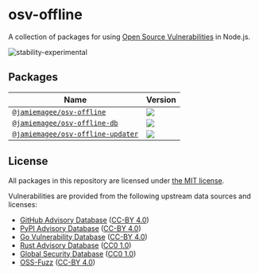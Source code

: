 # osv-offline

A collection of packages for using [Open Source Vulnerabilities](https://osv.dev/) in Node.js.

![stability-experimental](https://img.shields.io/badge/stability-experimental-orange.svg?style=for-the-badge)

## Packages

| Name                                                                | Version                                                                                                                                              |
| ------------------------------------------------------------------- | ---------------------------------------------------------------------------------------------------------------------------------------------------- |
| [`@jamiemagee/osv-offline`](./packages/osv-offline)                 | [![](https://img.shields.io/npm/v/@jamiemagee/osv-offline?style=for-the-badge)](https://www.npmjs.com/package/@jamiemagee/osv-offline)               |
| [`@jamiemagee/osv-offline-db`](./packages/osv-offline-db)           | [![](https://img.shields.io/npm/v/@jamiemagee/osv-offline-db?style=for-the-badge)](https://www.npmjs.com/package/@jamiemagee/osv-offline-db)         |
| [`@jamiemagee/osv-offline-updater`](./packages/osv-offline-updater) | [![](https://img.shields.io/github/v/release/jamiemagee/osv-offline?style=for-the-badge)](https://github.com/jamiemagee/osv-offline/releases/latest) |

## License

All packages in this repository are licensed under [the MIT license](https://opensource.org/licenses/MIT).

Vulnerabilities are provided from the following upstream data sources and licenses:

- [GitHub Advisory Database](https://github.com/github/advisory-database) ([CC-BY 4.0](https://github.com/github/advisory-database/blob/main/LICENSE.md))
- [PyPI Advisory Database](https://github.com/pypa/advisory-database) ([CC-BY 4.0](https://github.com/pypa/advisory-database/blob/main/LICENSE))
- [Go Vulnerability Database](https://github.com/golang/vulndb) ([CC-BY 4.0](https://github.com/golang/vulndb#license))
- [Rust Advisory Database](https://github.com/RustSec/advisory-db) ([CC0 1.0](https://github.com/rustsec/advisory-db/blob/main/LICENSE.txt))
- [Global Security Database](https://github.com/cloudsecurityalliance/gsd-database) ([CC0 1.0](https://github.com/cloudsecurityalliance/gsd-database/blob/main/LICENSE))
- [OSS-Fuzz](https://github.com/google/oss-fuzz-vulns) ([CC-BY 4.0](https://github.com/google/oss-fuzz-vulns/blob/main/LICENSE))
